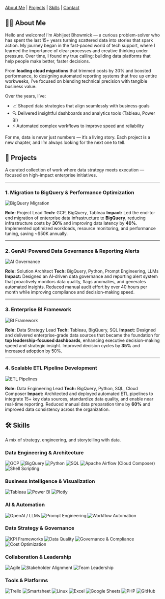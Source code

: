 [About Me](#-about-me) | [Projects](#projects) | [Skills](#skills) | [Contact](#contact)

## 👨‍💻 About Me

Hello and welcome! I’m Abhijeet Bhowmick — a curious problem-solver who has spent the last 15+ years turning scattered data into stories that spark action. My journey began in the fast-paced world of tech support, where I learned the importance of clear processes and creative thinking under pressure. Over time, I found my true calling: building data platforms that help people make better, faster decisions.

From **leading cloud migrations** that trimmed costs by 30% and boosted performance, to designing automated reporting systems that free up entire workweeks, I’ve focused on blending technical precision with tangible business value.

Over the years, I’ve:

* 📈 Shaped data strategies that align seamlessly with business goals
* 🔍 Delivered insightful dashboards and analytics tools (Tableau, Power BI)
* ⚡ Automated complex workflows to improve speed and reliability

For me, data is never just numbers — it’s a living story. Each project is a new chapter, and I’m always looking for the next one to tell.


## 🚀 Projects

A curated collection of work where data strategy meets execution — focused on high-impact enterprise initiatives.

---

### 1. **Migration to BigQuery & Performance Optimization**

![BigQuery Migration](https://img.icons8.com/color/48/000000/google-bigquery.png)

**Role:** Project Lead
**Tech:** GCP, BigQuery, Tableau
**Impact:** Led the end-to-end migration of enterprise data infrastructure to **BigQuery**, reducing infrastructure costs by **30%** and improving data latency by **40%**. Implemented optimized workloads, resource monitoring, and performance tuning, saving \~\$50K annually.


---

### 2. **GenAI-Powered Data Governance & Reporting Alerts**

![AI Governance](https://img.icons8.com/fluency/48/000000/artificial-intelligence.png)

**Role:** Solution Architect
**Tech:** BigQuery, Python, Prompt Engineering, LLMs
**Impact:** Designed an AI-driven data governance and reporting alert system that proactively monitors data quality, flags anomalies, and generates automated insights. Reduced manual audit effort by over 40 hours per month while improving compliance and decision-making speed.


---

### 3. **Enterprise BI Framework**

![BI Framework](https://img.icons8.com/color/48/000000/combo-chart.png)

**Role:** Data Strategy Lead
**Tech:** Tableau, BigQuery, SQL
**Impact:** Designed and delivered enterprise-grade data sources that became the foundation for **top leadership-focused dashboards**, enhancing executive decision-making speed and strategic insight. Improved decision cycles by **35%** and increased adoption by 50%.


---

### 4. **Scalable ETL Pipeline Development**

![ETL Pipelines](https://img.icons8.com/fluency/48/000000/data-in-both-directions.png)

**Role:** Data Engineering Lead
**Tech:** BigQuery, Python, SQL, Cloud Composer
**Impact:** Architected and deployed automated ETL pipelines to integrate 15+ key data sources, standardize data quality, and enable near real-time reporting. Reduced manual data preparation time by **60%** and improved data consistency across the organization.

## 🛠️ Skills

A mix of strategy, engineering, and storytelling with data.

### Data Engineering & Architecture

![GCP](https://img.shields.io/badge/Google%20Cloud-4285F4?style=for-the-badge\&logo=googlecloud\&logoColor=white)
![BigQuery](https://img.shields.io/badge/BigQuery-4285F4?style=for-the-badge\&logo=googlebigquery\&logoColor=white)
![Python](https://img.shields.io/badge/Python-3776AB?style=for-the-badge\&logo=python\&logoColor=white)
![SQL](https://img.shields.io/badge/SQL-003B57?style=for-the-badge\&logo=postgresql\&logoColor=white)
![Apache Airflow (Cloud Composer)](https://img.shields.io/badge/Apache%20Airflow-017CEE?style=for-the-badge\&logo=apacheairflow\&logoColor=white)
![Shell Scripting](https://img.shields.io/badge/Shell_Scripting-4EAA25?style=for-the-badge\&logo=gnubash\&logoColor=white)

### Business Intelligence & Visualization

![Tableau](https://img.shields.io/badge/Tableau-E97627?style=for-the-badge\&logo=tableau\&logoColor=white)
![Power BI](https://img.shields.io/badge/Power_BI-F2C811?style=for-the-badge\&logo=powerbi\&logoColor=black)
![Plotly](https://img.shields.io/badge/Plotly-3F4F75?style=for-the-badge\&logo=plotly\&logoColor=white)

### AI & Automation

![OpenAI / LLMs](https://img.shields.io/badge/OpenAI-412991?style=for-the-badge\&logo=openai\&logoColor=white)
![Prompt Engineering](https://img.shields.io/badge/Prompt%20Engineering-1F6FEB?style=for-the-badge\&logo=markdown\&logoColor=white)
![Workflow Automation](https://img.shields.io/badge/Automation-0E7C7B?style=for-the-badge\&logo=zapier\&logoColor=white)

### Data Strategy & Governance

![KPI Frameworks](https://img.shields.io/badge/KPI%20Frameworks-3C3C3C?style=for-the-badge\&logo=target\&logoColor=white)
![Data Quality](https://img.shields.io/badge/Data%20Quality-00599C?style=for-the-badge\&logo=databricks\&logoColor=white)
![Governance & Compliance](https://img.shields.io/badge/Governance%20%26%20Compliance-2E7D32?style=for-the-badge\&logo=trustpilot\&logoColor=white)
![Cost Optimization](https://img.shields.io/badge/Cost%20Optimization-8E24AA?style=for-the-badge\&logo=googleanalytics\&logoColor=white)

### Collaboration & Leadership

![Agile](https://img.shields.io/badge/Agile-2496ED?style=for-the-badge\&logo=scrumalliance\&logoColor=white)
![Stakeholder Alignment](https://img.shields.io/badge/Stakeholder%20Alignment-6C63FF?style=for-the-badge\&logo=handshake\&logoColor=white)
![Team Leadership](https://img.shields.io/badge/Team%20Leadership-FF6F00?style=for-the-badge\&logo=leader\&logoColor=white)

### Tools & Platforms

![Trello](https://img.shields.io/badge/Trello-0052CC?style=for-the-badge\&logo=trello\&logoColor=white)
![Smartsheet](https://img.shields.io/badge/Smartsheet-2E74B5?style=for-the-badge\&logo=smartsheet\&logoColor=white)
![Linux](https://img.shields.io/badge/Linux-FCC624?style=for-the-badge\&logo=linux\&logoColor=black)
![Excel](https://img.shields.io/badge/Microsoft_Excel-217346?style=for-the-badge\&logo=microsoftexcel\&logoColor=white)
![Google Sheets](https://img.shields.io/badge/Google_Sheets-34A853?style=for-the-badge\&logo=googlesheets\&logoColor=white)
![PHP](https://img.shields.io/badge/PHP-777BB4?style=for-the-badge\&logo=php\&logoColor=white)
![GitHub](https://img.shields.io/badge/GitHub-181717?style=for-the-badge\&logo=github\&logoColor=white)


